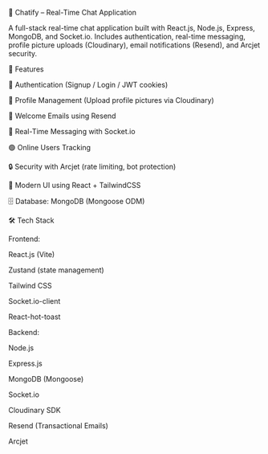 💬 Chatify – Real-Time Chat Application

A full-stack real-time chat application built with React.js, Node.js, Express, MongoDB, and Socket.io.
Includes authentication, real-time messaging, profile picture uploads (Cloudinary), email notifications (Resend), and Arcjet security.

🚀 Features

🔐 Authentication (Signup / Login / JWT cookies)

👤 Profile Management (Upload profile pictures via Cloudinary)

📩 Welcome Emails using Resend

💬 Real-Time Messaging with Socket.io

🟢 Online Users Tracking

🔒 Security with Arcjet (rate limiting, bot protection)

🎨 Modern UI using React + TailwindCSS

🗄 Database: MongoDB (Mongoose ODM)

🛠 Tech Stack

Frontend:

React.js (Vite)

Zustand (state management)

Tailwind CSS

Socket.io-client

React-hot-toast

Backend:

Node.js

Express.js

MongoDB (Mongoose)

Socket.io

Cloudinary SDK

Resend (Transactional Emails)

Arcjet
